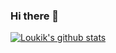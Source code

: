 ### Hi there 👋
[![Loukik's github stats](https://github-readme-stats.vercel.app/api?username=LoukikNaik&show_icons=true&theme=dracula)](https://github.com/anuraghazra/github-readme-stats)
<!--
**LoukikNaik/LoukikNaik** is a ✨ _special_ ✨ repository because its `README.md` (this file) appears on your GitHub profile.

Here are some ideas to get you started:

- 🔭 I’m currently working on ...
- 🌱 I’m currently learning ...
- 👯 I’m looking to collaborate on ...
- 🤔 I’m looking for help with ...
- 💬 Ask me about ...
- 📫 How to reach me: ...
- 😄 Pronouns: ...
- ⚡ Fun fact: ...
-->
